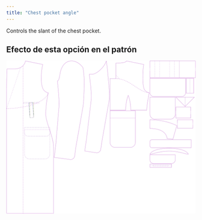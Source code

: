 ```yaml
---
title: "Chest pocket angle"
---
```


Controls the slant of the chest pocket.

## Efecto de esta opción en el patrón

![This image shows the effect of this option by superimposing several variants that have a different value for this option](carlton_chestpocketangle_sample.svg "Effect of this option on the pattern")
